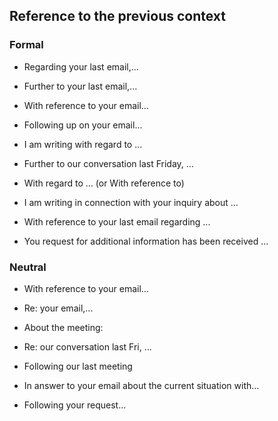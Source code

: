 Reference to the previous context
---------------------------------

### Formal

-   Regarding your last email,...

-   Further to your last email,...

-   With reference to your email...

-   Following up on your email...

-   I am writing with regard to ...

-   Further to our conversation last Friday, ...

-   With regard to ... (or With reference to)

-   I am writing in connection with your inquiry about ...

-   With reference to your last email regarding ...

-   You request for additional information has been received ...

### Neutral

-   With reference to your email...

-   Re: your email,...

-   About the meeting:

-   Re: our conversation last Fri, ...

-   Following our last meeting

-   In answer to your email about the current situation with...

-   Following your request...


